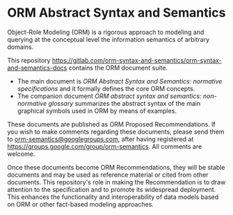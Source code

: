 # ORM Abstract Syntax and Semantics

Object-Role Modeling (ORM) is a rigorous approach to modeling and querying at the conceptual level the information semantics of arbitrary domains. 

This repository <https://gitlab.com/orm-syntax-and-semantics/orm-syntax-and-semantics-docs> contains the ORM document suite. 
 * The main document  is *ORM Abstract Syntax and Semantics: normative specifications* and it formally defines the core ORM concepts. 
 * The companion document *ORM abstract syntax and semantics: non-normative glossary* summarizes the abstract syntax of the main graphical symbols used in ORM by means of examples. 
 
These documents are published as ORM Proposed Recommendations. If you wish to make comments regarding these documents, please send them to <orm-semantics@googlegroups.com>, after having registered at <https://groups.google.com/group/orm-semantics>. All comments are welcome.

Once these documents become ORM Recommendations, they will be stable documents and may be used as reference material or cited from other documents. This repository's role in making the Recommendation is to draw attention to the specification and to promote its widespread deployment. This enhances the functionality and interoperability of data models based on ORM or other fact-based modeling approaches.
